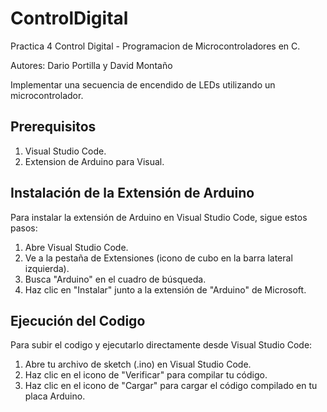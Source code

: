 # ControlDigital
Practica 4 Control Digital - Programacion de Microcontroladores en C.

Autores: Dario Portilla y David Montaño

Implementar una secuencia de encendido de LEDs utilizando un microcontrolador.

## Prerequisitos
1. Visual Studio Code.
2. Extension de Arduino para Visual.


## Instalación de la Extensión de Arduino

Para instalar la extensión de Arduino en Visual Studio Code, sigue estos pasos:

1. Abre Visual Studio Code.
2. Ve a la pestaña de Extensiones (icono de cubo en la barra lateral izquierda).
3. Busca "Arduino" en el cuadro de búsqueda.
4. Haz clic en "Instalar" junto a la extensión de "Arduino" de Microsoft.


## Ejecución del Codigo

Para subir el codigo y ejecutarlo directamente desde Visual Studio Code:

1. Abre tu archivo de sketch (.ino) en Visual Studio Code.
2. Haz clic en el icono de "Verificar" para compilar tu código.
3. Haz clic en el icono de "Cargar" para cargar el código compilado en tu placa Arduino.


